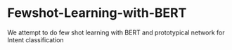 # Fewshot-Learning-with-BERT
We attempt to do few shot learning with BERT and prototypical network for Intent classification

